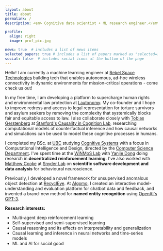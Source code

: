 ```yaml
---
layout: about
title: about
permalink: /
description: <em> Cognitive data scientist + ML research engineer.</em> <br> BSc. Cognitive Systems - Computational Intelligence and Design.

profile:
  align: right
  image: prof_pic.jpg

news: true  # includes a list of news items
selected_papers: true # includes a list of papers marked as "selected={true}"
social: false  # includes social icons at the bottom of the page
---
```

Hello! I am currently a machine learning engineer at [Rebel Space Technologies](https://www.rebelspacetechnologies.com/) building tech that enables autonomous, ad-hoc wireless connectivity in dynamic environments for mission-critical operations - come check us out!

In my free time, I am developing a platform to supercharge human rights and environmental law protection at [Lautonomy](https://lautonomy.com/). My co-founder and I hope to improve redress and access to legal representation for torture survivors and asylum seekers by removing the complexity that systemically blocks fair and equitable access to law. I also collaborate closely with [Tobias Gerstenberg](https://cicl.stanford.edu/member/tobias_gerstenberg/) at [Stanford's Causality in Cognition Lab](https://cicl.stanford.edu/), researching computational models of counterfactual inference and how causal networks and simulations can be used to model these cognitive processes in humans.

I completed my BSc. at [UBC](https://www.ubc.ca/) studying [Cognitive Systems](https://cogsys.ubc.ca/) with a focus in Computational Intelligence and Design, directed by the [Computer Science Department](https://www.cs.ubc.ca/). I've spent time at the [WiNMoS Lab](http://winmos.ece.ubc.ca/Welcome_to_WiNMoS) with [Yanjie Dong](http://www.ece.ubc.ca/~ydong16/index.html) doing research in <strong>decentralized reinforcement learning</strong>. I've also worked with [Matthew Cooke](https://matthewcooke.ca/) at [Snyder Lab](http://snyderlab.com/) on <strong>scientific software development and data analysis</strong> for behavioural neuroscience.

Previously, I developed a novel framework for unsupervised anomalous object detection at [RecyclEye](https://recycleye.com/). At [Algomo](https://www.algomo.com/), I created an interactive model-understanding and evaluation platform for chatbot data and feedback, and invented a brand-new method for <strong>named entity recognition</strong> using [OpenAI's GPT-3](https://openai.com/blog/gpt-3-apps/). 

<strong>Research interests:</strong>
- Multi-agent deep reinforcement learning
- Self-supervised and semi-supervised learning 
- Causal reasoning and its effects on interpretability and generalization
- Causal learning and inference in neural networks and time-series models
- ML and AI for social good